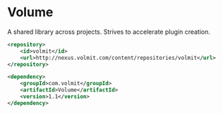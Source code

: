 # Volume
A shared library across projects. Strives to accelerate plugin creation.

```xml
<repository>
    <id>volmit</id>
    <url>http://nexus.volmit.com/content/repositories/volmit</url>
</repository>
```

```xml
<dependency>
    <groupId>com.volmit</groupId>
    <artifactId>Volume</artifactId>
    <version>1.1</version>
</dependency>
```
